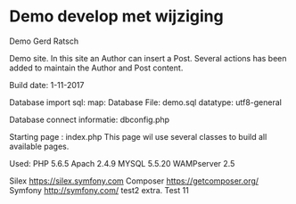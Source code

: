 # Demo develop met wijziging
Demo Gerd Ratsch

Demo site.
	In this site an Author can insert a Post. 
	Several actions has been added to maintain the Author and Post content.

Build date: 1-11-2017

Database import sql:
	map: Database
	File: demo.sql
	datatype: utf8-general

Database connect informatie:
	dbconfig.php

Starting page : index.php
	This page wil use several classes to build all available pages.
	
Used:
PHP 5.6.5
Apach 2.4.9
MYSQL 5.5.20
WAMPserver 2.5

Silex		https://silex.symfony.com
Composer	https://getcomposer.org/
Symfony		http://symfony.com/
test2 extra.
Test 11
